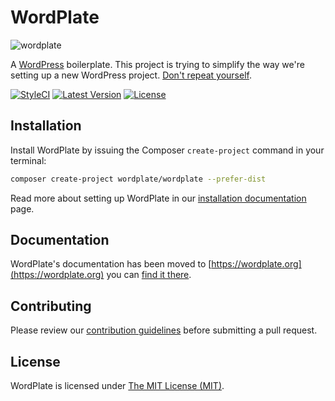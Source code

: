 WordPlate
=========

![wordplate](https://cloud.githubusercontent.com/assets/499192/7440620/57fe39f6-f0c0-11e4-8e9a-a2c11cb5dfb0.png)

A [WordPress](https://github.com/WordPress/WordPress) boilerplate. This project is trying to simplify the way we're setting up a new WordPress project. [Don't repeat yourself](http://en.wikipedia.org/wiki/Don't_repeat_yourself).

[![StyleCI](https://styleci.io/repos/13329845/shield?style=flat)](https://styleci.io/repos/13329845)
[![Latest Version](https://img.shields.io/github/release/wordplate/wordplate.svg?style=flat)](https://github.com/wordplate/wordplate/releases)
[![License](https://img.shields.io/packagist/l/wordplate/wordplate.svg?style=flat)](https://packagist.org/packages/wordplate/wordplate)

## Installation

Install WordPlate by issuing the Composer `create-project` command in your terminal:

```bash
composer create-project wordplate/wordplate --prefer-dist
```

Read more about setting up WordPlate in our [installation documentation](https://wordplate.org/docs/installation) page.

## Documentation

WordPlate's documentation has been moved to [https://wordplate.org](https://wordplate.org) you can [find it there](https://wordplate.org/docs/installation/).

## Contributing

Please review our [contribution guidelines](CONTRIBUTING.md) before submitting a pull request.

## License

WordPlate is licensed under [The MIT License (MIT)](LICENSE).
